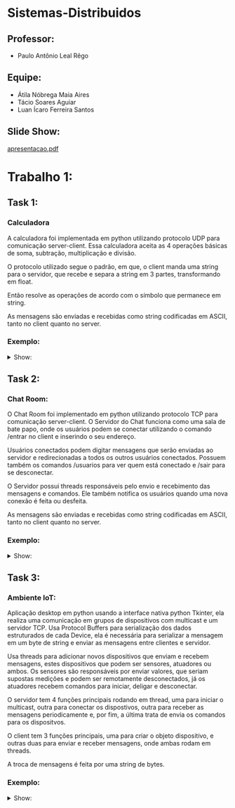 # Sistemas-Distribuidos
## Professor:
* Paulo Antônio Leal Rêgo

## Equipe:
* Átila Nóbrega Maia Aires
* Tácio Soares Aguiar
* Luan Ícaro Ferreira Santos

## Slide Show:
[apresentacao.pdf](https://github.com/Atila-Nobrega/Sistemas-Distribuidos/files/9710698/apresentacao.pdf)

# Trabalho 1:
## Task 1:
### Calculadora
A calculadora foi implementada em python utilizando protocolo UDP para comunicação server-client. Essa calculadora aceita as 4 operações básicas de soma, subtração, multiplicação e divisão.

O protocolo utilizado segue o padrão, em que, o client manda uma string para o servidor, que recebe e separa a string em 3 partes, transformando em float.  

Então resolve as operações de acordo com o símbolo que permanece em string.

As mensagens são enviadas e recebidas como string codificadas em ASCII, tanto no client quanto no server.

### Exemplo:
<details>
  <summary>Show:</summary>
  
  ![alt text](https://github.com/Atila-Nobrega/Sistemas-Distribuidos/blob/main/assets/calcexemplo.png?raw=true)
</details>

## Task 2:
### Chat Room:
O Chat Room foi implementado em python utilizando protocolo TCP para comunicação server-client. O Servidor do Chat funciona como uma sala de bate papo, onde os usuários podem se conectar utilizando o comando /entrar no client e inserindo o seu endereço.

Usuários conectados podem digitar mensagens que serão enviadas ao servidor e redirecionadas a todos os outros usuários conectados. Possuem também os comandos /usuarios para ver quem está conectado e /sair para se desconectar.

O Servidor possui threads responsáveis pelo envio e recebimento das mensagens e comandos. Ele também notifica os usuários quando uma nova conexão é feita ou desfeita.

As mensagens são enviadas e recebidas como string codificadas em ASCII, tanto no client quanto no server.
### Exemplo:
<details>
  <summary>Show:</summary>
  
  ![alt text](https://github.com/Atila-Nobrega/Sistemas-Distribuidos/blob/main/assets/codexemplo2.png?raw=true)
  ![alt text](https://github.com/Atila-Nobrega/Sistemas-Distribuidos/blob/main/assets/new1.png?raw=true)
  ![alt text](https://github.com/Atila-Nobrega/Sistemas-Distribuidos/blob/main/assets/new2.png?raw=true)
  ![alt text](https://github.com/Atila-Nobrega/Sistemas-Distribuidos/blob/main/assets/new3.png?raw=true)
</details>


## Task 3:
### Ambiente IoT:
Aplicação desktop em python usando a interface nativa python Tkinter, ela realiza uma comunicação em grupos de dispositivos com multicast e um servidor TCP. Usa Protocol Buffers para serialização dos dados estruturados de cada Device, ela é necessária para serializar a mensagem em um byte de string e enviar as mensagens entre clientes e servidor.

Usa threads para adicionar novos dispositivos que enviam e recebem mensagens, estes dispositivos que podem ser sensores, atuadores ou ambos. Os sensores são responsáveis por enviar valores, que seriam supostas medições e podem ser remotamente desconectados, já os atuadores recebem comandos para iniciar, deligar e desconectar.

O servidor tem 4 funções principais rodando em thread, uma para iniciar o multicast, outra para conectar os dispostivos, outra para receber as mensagens periodicamente e, por fim, a última trata de envia os comandos para os dispositvos.

O client tem 3 funções principais, uma para criar o objeto dispositivo, e outras duas para enviar e receber mensagens, onde ambas rodam em threads.

A troca de mensagens é feita por uma string de bytes.
### Exemplo:
<details>
  <summary>Show:</summary>
  
  ![alt text](https://github.com/Atila-Nobrega/Sistemas-Distribuidos/blob/main/assets/new4.png?raw=true)
  
  
  ![alt text](https://github.com/Atila-Nobrega/Sistemas-Distribuidos/blob/main/assets/new5.png?raw=true)
  
  
  ![alt text](https://github.com/Atila-Nobrega/Sistemas-Distribuidos/blob/main/assets/new6.png?raw=true)
</details>
